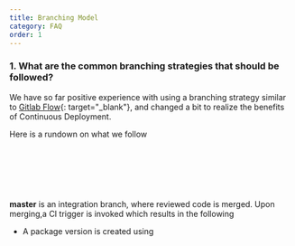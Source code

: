 ```yaml
---
title: Branching Model
category: FAQ
order: 1
---
```


### **1\. What are the common branching strategies that should be followed?**

We have so far positive experience with using a branching strategy similar to [Gitlab Flow](https://docs.gitlab.com/ee/topics/gitlab_flow.html#production-branch-with-gitlab-flow){: target="_blank"}, and changed a bit to realize the benefits of Continuous Deployment.

Here is a rundown on what we follow

&nbsp;

&nbsp;

&nbsp;

**master**&nbsp;is an integration branch, where reviewed code is merged. Upon merging,a CI trigger is invoked which results in the following

* A package version is created using&nbsp;

&nbsp;